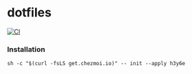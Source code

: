 # dotfiles

[![CI](https://github.com/h3y6e/dotfiles/actions/workflows/ci.yaml/badge.svg)](https://github.com/h3y6e/dotfiles/actions/workflows/ci.yaml)

### Installation
```shell
sh -c "$(curl -fsLS get.chezmoi.io)" -- init --apply h3y6e
```
